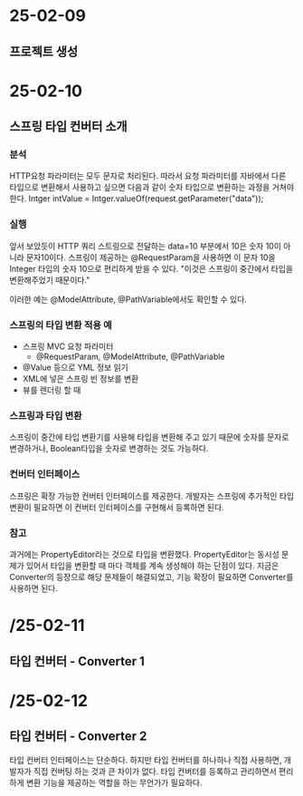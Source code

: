 # 25-02-09
## 프로젝트 생성

# 25-02-10
## 스프링 타입 컨버터 소개

### 분석
HTTP요청 파라미터는 모두 문자로 처리된다. 따라서 요청 파라미터를 자바에서 다른 타입으로 변환해서 사용하고 싶으면 
다음과 같이 숫자 타입으로 변환하는 과정을 거쳐야 한다.
Intger intValue = Intger.valueOf(request.getParameter("data"));

### 실행
앞서 보았듯이 HTTP 쿼리 스트링으로 전달하는 data=10 부분에서 10은 숫자 10이 아니라 문자10이다.
스프링이 제공하는 @RequestParam을 사용하면 이 문자 10을 Integer 타입의 숫자 10으로 편리하게 받을 수 있다.
"이것은 스프링이 중간에서 타입을 변환해주었기 때문이다."

이러한 예는 @ModelAttribute, @PathVariable에서도 확인할 수 있다.

### 스프링의 타입 변환 적용 예
- 스프링 MVC 요청 파라미터
  - @RequestParam, @ModelAttribute, @PathVariable
- @Value 등으로 YML 정보 읽기
- XML에 넣은 스프링 빈 정보를 변환
- 뷰를 렌더링 할 때

### 스프링과 타입 변환
스프링이 중간에 타입 변환기를 사용해 타입을 변환해 주고 있기 때문에 숫자를 문자로 변경하거나, Boolean타입을 숫자로 변경하는 것도 가능하다.

### 컨버터 인터페이스
스프링은 확장 가능한 컨버터 인터페이스를 제공한다.
개발자는 스프링에 추가적인 타입 변환이 필요하면 이 컨버터 인터페이스를 구현해서 등록하면 된다.

### 참고
과거에는 PropertyEditor라는 것으로 타입을 변환했다. 
PropertyEditor는 동시성 문제가 있어서 타입을 변환할 때 마다 객체를 계속 생성해야 하는 단점이 있다.
지금은 Converter의 등장으로 해당 문제들이 해결되었고, 기능 확장이 필요하면 Converter를 사용하면 된다.

# /25-02-11
## 타입 컨버터 - Converter 1

# /25-02-12
## 타입 컨버터 - Converter 2
타입 컨버터 인터페이스는 단순하다.
하지만 타입 컨버터를 하나하나 직접 사용하면, 개발자가 직접 컨버팅 하는 것과 큰 차이가 없다.
타입 컨버터를 등록하고 관리하면서 편리하게 변환 기능을 제공하는 역할을 하는 무언가가 필요하다.
